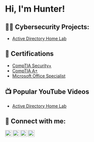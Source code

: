<h1>Hi, I'm Hunter! </h1>

<h2>👨‍💻 Cybersecurity Projects:</h2>

- [Active Directory Home Lab]([https://github.com/joshmadakor1/Algorithms-Practice](https://github.com/HunterCathey/ActiveDirectoryLab/tree/main))

<h2> 📜 Certifications</h2>

- [CompTIA Security+](https://github.com/user-attachments/files/17458985/CompTIA.Security%2B.ce.certificate.1.pdf)
- [CompTIA A+](https://github.com/user-attachments/files/17459002/CompTIA.A%2B.ce.certificate.pdf)
- [Microsoft Office Specialist](https://github.com/user-attachments/files/17459013/Microsoft.Office.Specialist.pdf)


<h2>📺 Popular YouTube Videos</h2>

- [Active Directory Home Lab](https://www.youtube.com/watch?v=a83ASGn_V_s)


<h2> 🤳 Connect with me:</h2>

[<img align="left" alt="JoshMadakor | YouTube" width="22px" src="https://cdn.jsdelivr.net/npm/simple-icons@v3/icons/youtube.svg" />][youtube]
[<img align="left" alt="JoshMadakor | Twitter" width="22px" src="https://cdn.jsdelivr.net/npm/simple-icons@v3/icons/twitter.svg" />][twitter]
[<img align="left" alt="JoshMadakor | LinkedIn" width="22px" src="https://cdn.jsdelivr.net/npm/simple-icons@v3/icons/linkedin.svg" />][linkedin]
[<img align="left" alt="JoshMadakor | Instagram" width="22px" src="https://cdn.jsdelivr.net/npm/simple-icons@v3/icons/instagram.svg" />][instagram]

[twitter]: https://twitter.com/joshmadakor
[youtube]: https://www.youtube.com/c/joshmadakor
[instagram]: https://www.instagram.com/joshmadakor/
[linkedin]: https://linkedin.com/in/huntercathey


<!---
HunterCathey/HunterCathey is a ✨ special ✨ repository because its `README.md` (this file) appears on your GitHub profile.
You can click the Preview link to take a look at your changes.
--->

